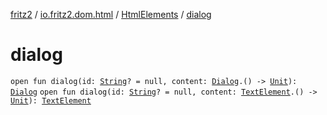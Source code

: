 [fritz2](../../index.md) / [io.fritz2.dom.html](../index.md) / [HtmlElements](index.md) / [dialog](./dialog.md)

# dialog

`open fun dialog(id: `[`String`](https://kotlinlang.org/api/latest/jvm/stdlib/kotlin/-string/index.html)`? = null, content: `[`Dialog`](../-dialog/index.md)`.() -> `[`Unit`](https://kotlinlang.org/api/latest/jvm/stdlib/kotlin/-unit/index.html)`): `[`Dialog`](../-dialog/index.md)
`open fun dialog(id: `[`String`](https://kotlinlang.org/api/latest/jvm/stdlib/kotlin/-string/index.html)`? = null, content: `[`TextElement`](../-text-element/index.md)`.() -> `[`Unit`](https://kotlinlang.org/api/latest/jvm/stdlib/kotlin/-unit/index.html)`): `[`TextElement`](../-text-element/index.md)